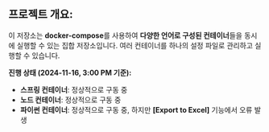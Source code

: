 ## **프로젝트 개요:**

이 저장소는 **docker-compose**를 사용하여 **다양한 언어로 구성된 컨테이너**들을 동시에 실행할 수 있는 집합 저장소입니다. 여러 컨테이너를 하나의 설정 파일로 관리하고 실행할 수 있습니다.

**진행 상태 (2024-11-16, 3:00 PM 기준):**
- **스프링 컨테이너**: 정상적으로 구동 중
- **노드 컨테이너**: 정상적으로 구동 중
- **파이썬 컨테이너**: 정상적으로 구동 중, 하지만 **[Export to Excel]** 기능에서 오류 발생
